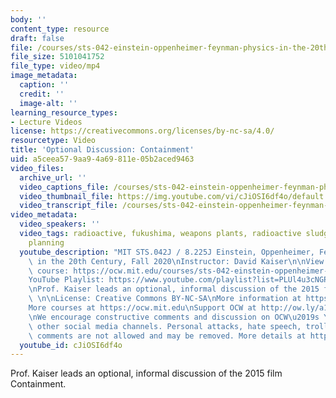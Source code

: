 ```yaml
---
body: ''
content_type: resource
draft: false
file: /courses/sts-042-einstein-oppenheimer-feynman-physics-in-the-20th-century-fall-2020/ocw_8225_sts042_optionaldiscussion2_2020nov02_360p_16_9.mp4
file_size: 5101041752
file_type: video/mp4
image_metadata:
  caption: ''
  credit: ''
  image-alt: ''
learning_resource_types:
- Lecture Videos
license: https://creativecommons.org/licenses/by-nc-sa/4.0/
resourcetype: Video
title: 'Optional Discussion: Containment'
uid: a5ceea57-9aa9-4a69-811e-05b2aced9463
video_files:
  archive_url: ''
  video_captions_file: /courses/sts-042-einstein-oppenheimer-feynman-physics-in-the-20th-century-fall-2020/1oMAigtIIxAYcscfe3DzfL_r5_PQ6ADzI_transcript.webvtt
  video_thumbnail_file: https://img.youtube.com/vi/cJiOSI6df4o/default.jpg
  video_transcript_file: /courses/sts-042-einstein-oppenheimer-feynman-physics-in-the-20th-century-fall-2020/1oMAigtIIxAYcscfe3DzfL_r5_PQ6ADzI_transcript.pdf
video_metadata:
  video_speakers: ''
  video_tags: radioactive, fukushima, weapons plants, radioactive sludge, government,
    planning
  youtube_description: "MIT STS.042J / 8.225J Einstein, Oppenheimer, Feynman: Physics\
    \ in the 20th Century, Fall 2020\nInstructor: David Kaiser\n\nView the complete\
    \ course: https://ocw.mit.edu/courses/sts-042-einstein-oppenheimer-feynman-physics-in-the-20th-century-fall-2020\n\
    YouTube Playlist: https://www.youtube.com/playlist?list=PLUl4u3cNGP63bAfjGas3TuA4ZCPUtN6Xf\n\
    \nProf. Kaiser leads an optional, informal discussion of the 2015 film Containment.\
    \ \n\nLicense: Creative Commons BY-NC-SA\nMore information at https://ocw.mit.edu/terms\n\
    More courses at https://ocw.mit.edu\nSupport OCW at http://ow.ly/a1If50zVRlQ\n\
    \nWe encourage constructive comments and discussion on OCW\u2019s YouTube and\
    \ other social media channels. Personal attacks, hate speech, trolling, and inappropriate\
    \ comments are not allowed and may be removed. More details at https://ocw.mit.edu/comments."
  youtube_id: cJiOSI6df4o
---
```

Prof. Kaiser leads an optional, informal discussion of the 2015 film Containment.